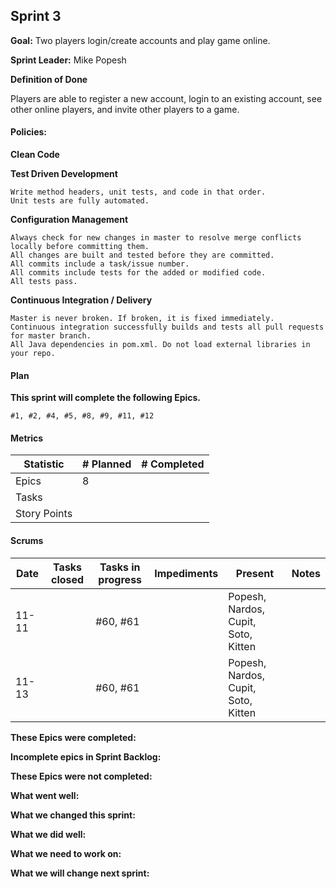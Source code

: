 ## Sprint 3

**Goal:** Two players login/create accounts and play game online.

**Sprint Leader:** Mike Popesh

**Definition of Done**

Players are able to register a new account, login to an existing account, see other online players, and invite other players to a game.

#### Policies:

**Clean Code**


**Test Driven Development**

    Write method headers, unit tests, and code in that order.
    Unit tests are fully automated.
   
**Configuration Management**

    Always check for new changes in master to resolve merge conflicts locally before committing them.
    All changes are built and tested before they are committed.
    All commits include a task/issue number.
    All commits include tests for the added or modified code.
    All tests pass.

**Continuous Integration / Delivery**

    Master is never broken. If broken, it is fixed immediately.
    Continuous integration successfully builds and tests all pull requests for master branch.
    All Java dependencies in pom.xml. Do not load external libraries in your repo.

#### Plan

**This sprint will complete the following Epics.**

    #1, #2, #4, #5, #8, #9, #11, #12


#### Metrics

| Statistic |	# Planned |	# Completed |
|---|---|---|
|Epics |8||
|Tasks|||
|Story Points|||


#### Scrums

|Date |	Tasks closed |Tasks in progress |	Impediments  | Present   | Notes |
|---|---|---|---|---|---|
|11-11||#60, #61||Popesh, Nardos, Cupit, Soto, Kitten||
|11-13||#60, #61||Popesh, Nardos, Cupit, Soto, Kitten||

**These Epics were completed:**

    

**Incomplete epics in Sprint Backlog:**

**These Epics were not completed:**

**What went well:**


**What we changed this sprint:**

    
**What we did well:**


**What we need to work on:**


**What we will change next sprint:**

    

